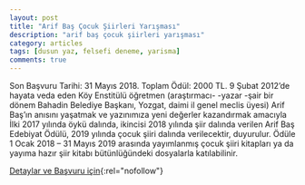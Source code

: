 ```yaml
---
layout: post
title: "Arif Baş Çocuk Şiirleri Yarışması"
description: "arif baş çocuk şiirleri yarışması"
category: articles
tags: [dusun yaz, felsefi deneme, yarisma]
comments: true
---
```


Son Başvuru Tarihi: 31 Mayıs 2018. Toplam Ödül: 2000 TL.
9 Şubat 2012’de hayata veda eden Köy Enstitülü öğretmen (araştırmacı- -yazar -şair bir dönem Bahadin Belediye Başkanı, Yozgat, daimi il genel meclis üyesi) Arif Baş’ın anısını yaşatmak ve yazınımıza yeni değerler kazandırmak amacıyla İlki 2017 yılında öykü dalında, ikincisi 2018 yılında şiir dalında verilen Arif Baş Edebiyat Ödülü, 2019 yılında çocuk şiiri dalında verilecektir, duyurulur.
Ödüle 1 Ocak 2018 – 31 Mayıs 2019 arasında yayımlanmış çocuk şiiri kitapları ya da yayıma hazır şiir kitabı bütünlüğündeki dosyalarla katılabilinir.

[Detaylar ve Başvuru için](http://www.karakedidergi.com/arif-bas-cocuk-siirleri-yarismasi-basvurulari-basladi/){:rel="nofollow"}